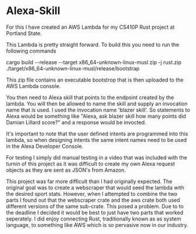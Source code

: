 # Alexa-Skill
For this I have created an AWS Lambda for my CS410P Rust project at Portland State.

This Lambda is pretty straight forward.  To build this you need to run the following commands

cargo build --release --target x86_64-unknown-linux-musl
zip -j rust.zip ./target/x86_64-unknown-linux-musl/release/bootstrap

This zip file contains an executable bootstrop that is then uploaded to the AWS Lambda console.

You then need to Alexa skill that points to the endpoint created by the lambda.  You will then be allowed to name the skill and supply
an invocation name that is used.  I used the invocation name 'blazer skill'.  So statements to Alexa would be something like
"Alexa, ask blazer skill how many points did Damian Lillard score?"  and a response would be invocted.

It's important to note that the user defined intents are programmed into this lambda, so when designing intents the same intent names need
to be used in the Alexa Developer Console.

For testing I simply did manual testing in a video that was included with the turnin of this project as it was difficult to create my own
Alexa request objects as they are sent as JSON's from Amazon.

This project was far more difficult than I had originally expected.  The original goal was to create a webscraper that would seed the lambda with the desired sport stats.  However, when I attempted to combine the two parts I found out that the webscraper crate and the aws
crate both used different versions of the same sub-crate.  This posed a problem.  Due to to the deadline I decided it would be best to just have two parts that worked seperately.  I did enjoy connecting Rust, traditionally known as as system language, to something like AWS which is so pervasive now in our industry.
